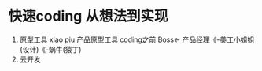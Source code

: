 # 快速coding 从想法到实现
1. 原型工具
    xiao piu 产品原型工具
    coding之前
    Boss<- 产品经理《-美工小姐姐(设计)《-蜗牛(猿丁)
2. 云开发
